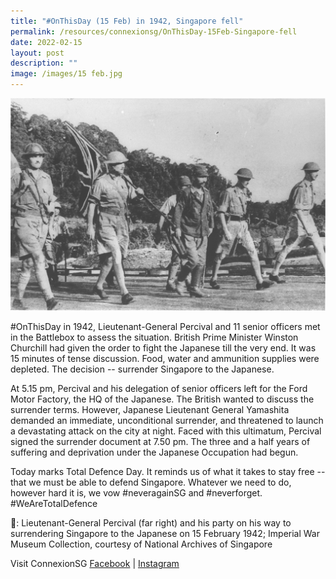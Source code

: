 ```yaml
---
title: "#OnThisDay (15 Feb) in 1942, Singapore fell"
permalink: /resources/connexionsg/OnThisDay-15Feb-Singapore-fell
date: 2022-02-15
layout: post
description: ""
image: /images/15 feb.jpg
---
```

![](/images/15%20feb.jpg)

#OnThisDay in 1942, Lieutenant-General Percival and 11 senior officers met in the Battlebox to assess the situation. British Prime Minister Winston Churchill had given the order to fight the Japanese till the very end. It was 15 minutes of tense discussion. Food, water and ammunition supplies were depleted. The decision -- surrender Singapore to the Japanese.

At 5.15 pm, Percival and his delegation of senior officers left for the Ford Motor Factory, the HQ of the Japanese. The British wanted to discuss the surrender terms. However, Japanese Lieutenant General Yamashita demanded an immediate, unconditional surrender, and threatened to launch a devastating attack on the city at night. Faced with this ultimatum, Percival signed the surrender document at 7.50 pm. The three and a half years of suffering and deprivation under the Japanese Occupation had begun.

Today marks Total Defence Day. It reminds us of what it takes to stay free -- that we must be able to defend Singapore. Whatever we need to do, however hard it is, we vow #neveragainSG and #neverforget. #WeAreTotalDefence

📸: Lieutenant-General Percival (far right) and his party on his way to surrendering Singapore to the Japanese on 15 February 1942; Imperial War Museum Collection, courtesy of National Archives of Singapore

Visit ConnexionSG [Facebook](https://www.facebook.com/ConnexionSG) | [Instagram](https://www.instagram.com/connexionsg/)